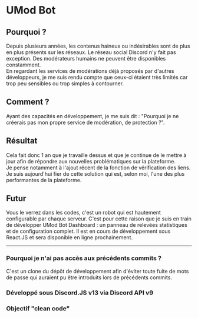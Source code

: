 # UMod Bot
## Pourquoi ?
Depuis plusieurs années, les contenus haineux ou indésirables sont de plus en plus présents sur les réseaux. Le réseau social Discord n'y fait pas exception. Des modérateurs humains ne peuvent être disponibles constamment.\
En regardant les services de modérations déjà proposés par d'autres développeurs, je me suis rendu compte que ceux-ci étaient très limités car trop peu sensibles ou trop simples à contourner.

## Comment ?
Ayant des capacités en développement, je me suis dit : "Pourquoi je ne créerais pas mon propre service de modération, de protection ?".

## Résultat
Cela fait donc 1 an que je travaille dessus et que je continue de le mettre à jour afin de répondre aux nouvelles problématiques sur la plateforme.\
Je pense notamment à l'ajout récent de la fonction de vérification des liens.\
Je suis aujourd'hui fier de cette solution qui est, selon moi, l'une des plus performantes de la plateforme.

## Futur
Vous le verrez dans les codes, c'est un robot qui est hautement configurable par chaque serveur. C'est pour cette raison que je suis en train de développer UMod Bot Dashboard : un panneau de relevées statistiques et de configuration complet. Il est en cours de développement sous React.JS et sera disponible en ligne prochainement.

---

### Pourquoi je n'ai pas accès aux précédents commits ?
C'est un clone du dépôt de développement afin d'éviter toute fuite de mots de passe qui auraient pu être introduits lors de précédents commits.

### Développé sous Discord.JS v13 via Discord API v9
### Objectif "clean code"
